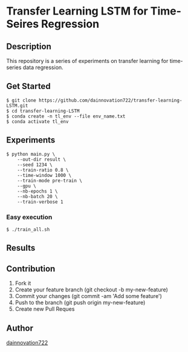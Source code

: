 
Transfer Learning LSTM for Time-Seires Regression
====   
## Description
This repository is a series of experiments on transfer learning for time-series data regression.

## Get Started
    $ git clone https://github.com/dainnovation722/transfer-learning-LSTM.git
    $ cd transfer-learning-LSTM
    $ conda create -n tl_env --file env_name.txt
    $ conda activate tl_env

## Experiments
    $ python main.py \
        --out-dir result \
        --seed 1234 \
        --train-ratio 0.8 \
        --time-window 1000 \
        --train-mode pre-train \
        --gpu \
        --nb-epochs 1 \
        --nb-batch 20 \
        --train-verbose 1 

### Easy execution
    $ ./train_all.sh

## Results

## Contribution
1. Fork it
2. Create your feature branch (git checkout -b my-new-feature)
3. Commit your changes (git commit -am 'Add some feature')
4. Push to the branch (git push origin my-new-feature)
5. Create new Pull Reques

## Author
[dainnovation722](https://github.com/dainnovation722)
